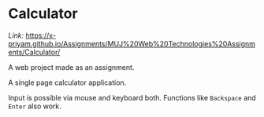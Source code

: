 # Calculator

_Link:_ https://x-priyam.github.io/Assignments/MUJ%20Web%20Technologies%20Assignments/Calculator/

A web project made as an assignment.

A single page calculator application.

Input is possible via mouse and keyboard both.
Functions like `Backspace` and `Enter` also work.
